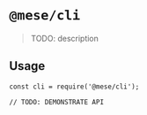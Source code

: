 # `@mese/cli`

> TODO: description

## Usage

```
const cli = require('@mese/cli');

// TODO: DEMONSTRATE API
```
